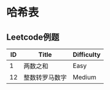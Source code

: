 # 哈希表

## Leetcode例题

| ID | Title | Difficulty |
| --- | --- | --- |
|     1 | 两数之和 | Easy |
|    12 | 整数转罗马数字 | Medium |